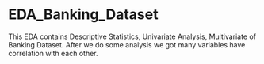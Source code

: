 # EDA_Banking_Dataset
This EDA contains Descriptive Statistics, Univariate Analysis, Multivariate of Banking Dataset. After we do some analysis we got many variables have correlation with each other.
